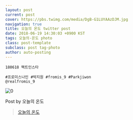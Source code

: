 ```yaml
---
layout: post
current: post
cover: https://pbs.twimg.com/media/DgB-G1LUYAAzDJM.jpg
navigation: true
title: 오늘의 온도 twitter post
date: 2018-06-19 14:30:03 +0900 KST
tags: 오늘의-온도 photo
class: post-template
subclass: post tag-photo
author: auto-posting
---
```


```  
180618 팩트인스타  
  
#프로미스나인 #박지원 #fromis_9 #Parkjiwon  
@realfromis_9  

```

![0](https://pbs.twimg.com/media/DgB-G1LUYAAzDJM.jpg)


Post by 오늘의 온도

> [오늘의 온도](https://twitter.com/Temperature_98)